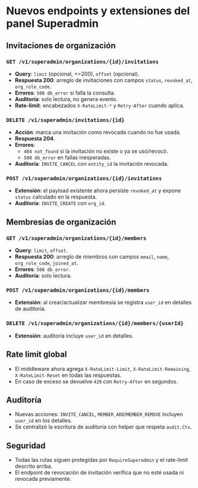 # Nuevos endpoints y extensiones del panel Superadmin

## Invitaciones de organización

### `GET /v1/superadmin/organizations/{id}/invitations`
- **Query**: `limit` (opcional, <=200), `offset` (opcional).
- **Respuesta 200**: arreglo de invitaciones con campos `status`, `revoked_at`, `org_role_code`.
- **Errores**: `500 db_error` si falla la consulta.
- **Auditoría**: solo lectura, no genera evento.
- **Rate-limit**: encabezados `X-RateLimit-*` y `Retry-After` cuando aplica.

### `DELETE /v1/superadmin/invitations/{id}`
- **Acción**: marca una invitación como revocada cuando no fue usada.
- **Respuesta 204**.
- **Errores**:
  - `404 not_found` si la invitación no existe o ya se usó/revocó.
  - `500 db_error` en fallas inesperadas.
- **Auditoría**: `INVITE_CANCEL` con `entity_id` la invitación revocada.

### `POST /v1/superadmin/organizations/{id}/invitations`
- **Extensión**: el payload existente ahora persiste `revoked_at` y expone `status` calculado en la respuesta.
- **Auditoría**: `INVITE_CREATE` con `org_id`.

## Membresías de organización

### `GET /v1/superadmin/organizations/{id}/members`
- **Query**: `limit`, `offset`.
- **Respuesta 200**: arreglo de miembros con campos `email`, `name`, `org_role_code`, `joined_at`.
- **Errores**: `500 db_error`.
- **Auditoría**: solo lectura.

### `POST /v1/superadmin/organizations/{id}/members`
- **Extensión**: al crear/actualizar membresía se registra `user_id` en detalles de auditoría.

### `DELETE /v1/superadmin/organizations/{id}/members/{userId}`
- **Extensión**: auditoría incluye `user_id` en detalles.

## Rate limit global
- El middleware ahora agrega `X-RateLimit-Limit`, `X-RateLimit-Remaining`, `X-RateLimit-Reset` en todas las respuestas.
- En caso de exceso se devuelve `429` con `Retry-After` en segundos.

## Auditoría
- Nuevas acciones: `INVITE_CANCEL`, `MEMBER_ADD`/`MEMBER_REMOVE` incluyen `user_id` en los detalles.
- Se centralizó la escritura de auditoría con helper que respeta `audit.Ctx`.

## Seguridad
- Todas las rutas siguen protegidas por `RequireSuperadmin` y el rate-limit descrito arriba.
- El endpoint de revocación de invitación verifica que no esté usada ni revocada previamente.

